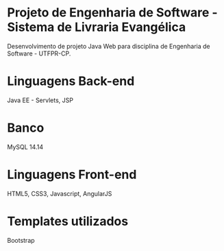 # Projeto de Engenharia de Software - Sistema de Livraria Evangélica
Desenvolvimento de projeto Java Web para disciplina de Engenharia de Software - UTFPR-CP.
# Linguagens Back-end
Java EE - Servlets, JSP
# Banco
MySQL 14.14
# Linguagens Front-end
HTML5, CSS3, Javascript, AngularJS
# Templates utilizados
Bootstrap
